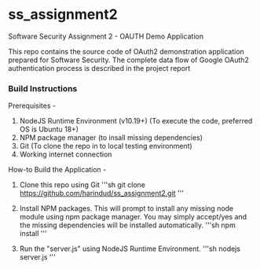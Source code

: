 # ss_assignment2
Software Security Assignment 2 - OAUTH Demo Application

This repo contains the source code of OAuth2 demonstration application prepared for Software Security.
The complete data flow of Google OAuth2 authentication process is described in the project report

### Build Instructions

Prerequisites -
1. NodeJS Runtime Environment (v10.19+) (To execute the code, preferred OS is Ubuntu 18+)
2. NPM package manager (to insall missing dependencies)
3. Git (To clone the repo in to local testing environment)
4. Working internet connection

How-to Build the Application -
1. Clone this repo using Git
'''sh
git clone https://github.com/harindud/ss_assignment2.git
'''

2. Install NPM packages. This will prompt to install any missing node module using npm package manager. You may simply accept/yes and the missing dependencies will be installed automatically.
'''sh
npm install
'''

3. Run the "server.js" using NodeJS Runtime Environment. 
'''sh
nodejs server.js
'''
